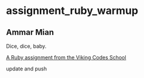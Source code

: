 assignment_ruby_warmup
======================

Ammar Mian
----------

Dice, dice, baby.

[A Ruby assignment from the Viking Codes School](http://www.vikingcodeschool.com)


update and push